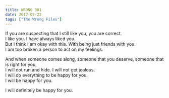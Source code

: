 ```yaml
---
title: WRONG 001
date: 2017-07-22
tags: ["The Wrong Files"]
---
```


If you are suspecting that I still like you, you are correct.  
I like you. I have always liked you.  
But I think I am okay with this. With being just friends with you.  
I am too broken a person to act on my feelings.

And when someone comes along, someone that you deserve, someone that is right for you,  
I will not run and hide. I will not get jealous.  
I will do everything to be happy for you.  
I will be happy for you.

I will definitely be happy for you.